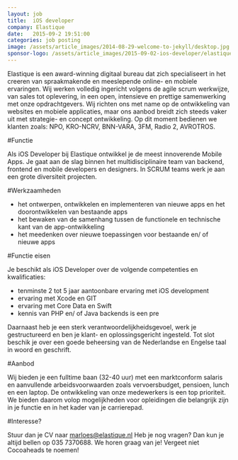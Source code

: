 ```yaml
---
layout: job
title:  iOS developer
company: Elastique
date:   2015-09-2 19:51:00
categories: job posting
image: /assets/article_images/2014-08-29-welcome-to-jekyll/desktop.jpg
sponsor-logo: /assets/article_images/2015-09-02-ios-developer/elastique.png
---
```


Elastique is een award-winning digitaal bureau dat zich specialiseert in het creeren van spraakmakende en meeslepende online- en mobiele ervaringen. Wij werken volledig  ingericht volgens de agile scrum werkwijze, van sales tot oplevering, in een open, intensieve en prettige samenwerking met onze opdrachtgevers. Wij richten ons met name op de ontwikkeling van websites en mobiele applicaties, maar ons aanbod breidt zich steeds vaker uit met strategie- en concept ontwikkeling. Op dit moment bedienen we klanten zoals: NPO, KRO-NCRV, BNN-VARA, 3FM, Radio 2, AVROTROS.

#Functie

Als iOS Developer bij Elastique ontwikkel je de meest innoverende Mobile Apps. Je gaat aan de slag binnen het multidisciplinaire team van backend, frontend en mobile developers en designers. In SCRUM teams werk je aan een grote diversiteit projecten. 

#Werkzaamheden

- het ontwerpen, ontwikkelen en implementeren van nieuwe apps en het doorontwikkelen van bestaande apps
- het bewaken van de samenhang tussen de functionele en technische kant van de app-ontwikkeling
- het meedenken over nieuwe toepassingen voor bestaande en/ of nieuwe apps

#Functie eisen

Je beschikt als iOS Developer over de volgende competenties en kwalificaties:

- tenminste 2 tot 5 jaar aantoonbare ervaring met iOS development
- ervaring met Xcode en GIT
- ervaring met Core Data en Swift
- kennis van PHP en/ of Java backends is een pre

Daarnaast heb je een sterk verantwoordelijkheidsgevoel, werk je gestructureerd en ben je klant- en oplossingsgericht ingesteld. Tot slot beschik je over een goede beheersing van de Nederlandse en Engelse taal in woord en geschrift.

#Aanbod

Wij bieden je een fulltime baan (32-40 uur) met een marktconform salaris en aanvullende arbeidsvoorwaarden zoals vervoersbudget, pensioen, lunch en een laptop. De ontwikkeling van onze medewerkers is een top prioriteit. We bieden daarom volop mogelijkheden voor opleidingen die belangrijk zijn in je functie en in het kader van je carrierepad.

#Interesse?

Stuur dan je CV naar [marloes@elastique.nl](mailto:marloes@elastique.nl) Heb je nog vragen? Dan kun je altijd bellen op 035 7370688. We horen graag van je! Vergeet niet Cocoaheads te noemen!


